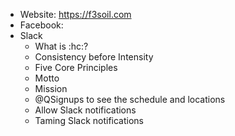 - Website: https://f3soil.com
- Facebook: 
- Slack
  - What is :hc:?
  - Consistency before Intensity
  - Five Core Principles
  - Motto
  - Mission
  - @QSignups to see the schedule and locations
  - Allow Slack notifications
  - Taming Slack notifications
